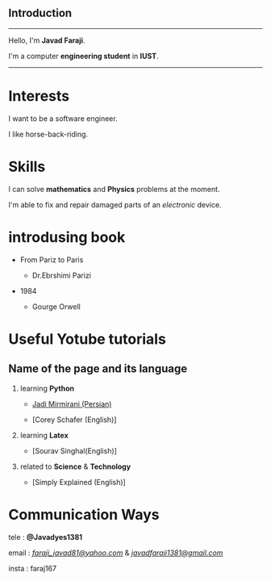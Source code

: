 ## Introduction
---
Hello, I'm __Javad Faraji__.

I'm a computer **engineering student** in **IUST**.

---
# Interests

I want to be a software engineer.


I like horse-back-riding.


# Skills

I can solve __mathematics__ and __Physics__ problems at the moment.

I'm able to fix and repair damaged parts of an _electronic_ device.

# introdusing book

+ From Pariz to Paris
  
    + Dr.Ebrshimi Parizi
    
  

+ 1984
  
    + Gourge Orwell
    

# Useful Yotube tutorials

## Name of the page and its language

1. learning __Python__

    + [Jadi Mirmirani (Persian)](http://www.yotube.com/playlist?list=PL-osiE80TeTskrapNbzXhwoFUiLCjGgY7)
    
    + [Corey Schafer (English)]
    
2. learning __Latex__
    
    + [Sourav Singhal(English)]
    
    
3. related to __Science__  &  __Technology__

    + [Simply Explained (English)]
    
    


# Communication Ways

tele : __@Javadyes1381__

email : *faraji_javad81@yahoo.com*  &  *javadfaraji1381@gmail.com*

insta : faraj167


